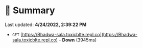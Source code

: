 # 📖 Summary
Last updated: **4/24/2022, 2:39:22 PM**

- `GET` [https://Bhadwa-sala.toxicblte.repl.co](https://Bhadwa-sala.toxicblte.repl.co) - **Down** (3945ms)

